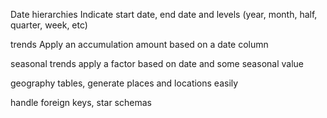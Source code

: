 Date hierarchies
Indicate start date, end date and levels (year, month, half, quarter, week, etc)

trends
Apply an accumulation amount based on a date column

seasonal trends
apply a factor based on date and some seasonal value

geography tables, generate places and locations easily

handle foreign keys, star schemas

